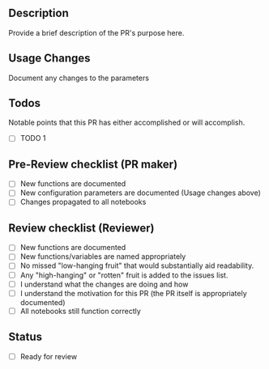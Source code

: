 ## Description
Provide a brief description of the PR's purpose here.

## Usage Changes
Document any changes to the parameters

## Todos
Notable points that this PR has either accomplished or will accomplish.
  - [ ] TODO 1

## Pre-Review checklist (PR maker)
- [ ] New functions are documented
- [ ] New configuration parameters are documented (Usage changes above)
- [ ] Changes propagated to all notebooks

## Review checklist (Reviewer)
- [ ] New functions are documented 
- [ ] New functions/variables are named appropriately
- [ ] No missed "low-hanging fruit" that would substantially aid readability.
- [ ] Any "high-hanging" or "rotten" fruit is added to the issues list.
- [ ] I understand what the changes are doing and how
- [ ] I understand the motivation for this PR (the PR itself is appropriately documented)
- [ ] All notebooks still function correctly

## Status
- [ ] Ready for review
